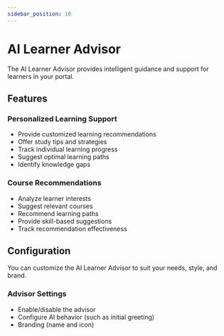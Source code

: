 ```yaml
---
sidebar_position: 10
---
```


# AI Learner Advisor

The AI Learner Advisor provides intelligent guidance and support for learners in your portal.

## Features

### Personalized Learning Support

- Provide customized learning recommendations
- Offer study tips and strategies
- Track individual learning progress
- Suggest optimal learning paths
- Identify knowledge gaps

### Course Recommendations

- Analyze learner interests
- Suggest relevant courses
- Recommend learning paths
- Provide skill-based suggestions
- Track recommendation effectiveness

## Configuration

You can customize the AI Learner Advisor to suit your needs, style, and brand.

### Advisor Settings

- Enable/disable the advisor
- Configure AI behavior (such as initial greeting)
- Branding (name and icon)
